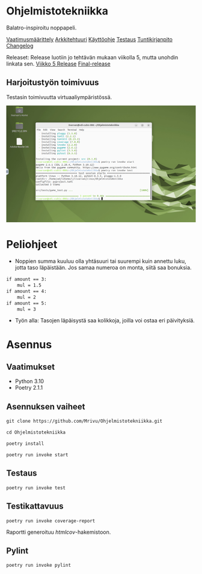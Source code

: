 # Ohjelmistotekniikka
Balatro-inspiroitu noppapeli.

[Vaatimusmäärittely](https://github.com/Mrivu/Ohjelmistotekniikka/tree/main/dokumentaatio/vaatimusmaarittely.md)
[Arkkitehtuuri](https://github.com/Mrivu/Ohjelmistotekniikka/tree/main/dokumentaatio/arkkitehtuuri.md)
[Käyttöohje](https://github.com/Mrivu/Ohjelmistotekniikka/tree/main/dokumentaatio/kayttoohje.md)
[Testaus](https://github.com/Mrivu/Ohjelmistotekniikka/tree/main/dokumentaatio/testaus.md)
[Tuntikirjanpito](https://github.com/Mrivu/Ohjelmistotekniikka/tree/main/dokumentaatio/tuntikirjanpito.md)
[Changelog](https://github.com/Mrivu/Ohjelmistotekniikka/tree/main/dokumentaatio/changelog.md)

Releaset:
Release luotiin jo tehtävän mukaan viikolla 5, mutta unohdin linkata sen.
[Viikko 5 Release](https://github.com/Mrivu/Ohjelmistotekniikka/releases/tag/viikko5)
[Final-release](https://github.com/Mrivu/Ohjelmistotekniikka/releases/tag/Final-release)

## Harjoitustyön toimivuus
Testasin toimivuutta virtuaaliympäristössä.

![Testi](images/Virtuaaliymparistotesti.png)

# Peliohjeet
- Noppien summa kuuluu olla yhtäsuuri tai suurempi kuin annettu luku, jotta taso läpäistään. Jos samaa numeroa on monta, siitä saa bonuksia. 
```
if amount == 3:
    mul = 1.5
if amount == 4:
    mul = 2
if amount == 5:
    mul = 3
```
- Työn alla: Tasojen läpäisystä saa kolikkoja, joilla voi ostaa eri päivityksiä.
# Asennus
## Vaatimukset
- Python 3.10
- Poetry 2.1.1
## Asennuksen vaiheet
```
git clone https://github.com/Mrivu/Ohjelmistotekniikka.git
```
```
cd Ohjelmistotekniikka
```
```
poetry install
```
```
poetry run invoke start
```

## Testaus
```
poetry run invoke test
```
## Testikattavuus
```
poetry run invoke coverage-report
```
Raportti generoituu _htmlcov_-hakemistoon.

## Pylint
```
poetry run invoke pylint
```